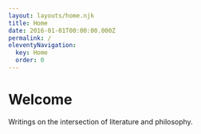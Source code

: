 ```yaml
---
layout: layouts/home.njk
title: Home
date: 2016-01-01T00:00:00.000Z
permalink: /
eleventyNavigation:
  key: Home
  order: 0
---
```

# Welcome

Writings on the intersection of literature and philosophy.

[](https://app.netlify.com/start/deploy?repository=https://github.com/danurbanowicz/eleventy-netlify-boilerplate&stack=cms)
